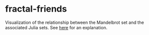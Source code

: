 # fractal-friends

Visualization of the relationship between the Mandelbrot set and the associated Julia sets. See [here](https://quevivasbien.github.io/posts/fractal-friends/) for an explanation.